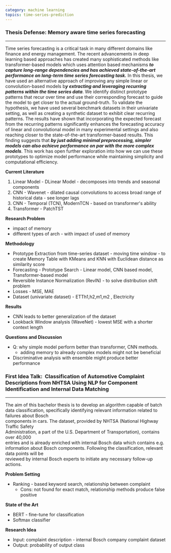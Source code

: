 ```yaml
---
category: machine learning
topics: time-series-prediction
---
```

### Thesis Defense: Memory aware time series forecasting
----

Time series forecasting is a critical task in many different domains like finance and energy management. The recent advancements in deep learning based approaches has created many sophisticated methods like transformer-based models which uses attention based mechanisms ***to capture long-range dependencies and has achieved state-of-the-art performance on long-term time series forecasting task.*** In this thesis, we have used an alternative approach of improving any simple linear or convolution-based models b***y extracting and leveraging recurring patterns within the time series data***. We identify distinct prototype patterns that recur over time and use their corresponding forecast to guide the model to get closer to the actual ground-truth. To validate the hypothesis, we have used several benchmark datasets in their univariate setting, as well as creating a synthetic dataset to exhibit clear recurring patterns. The results have shown that incorporating the expected forecast from the recurring patterns significantly enhances the forecasting accuracy of linear and convolutional model in many experimental settings and also reaching closer to the state-of-the-art transformer-based results. This finding suggests that ***by just adding minimal preprocessing, simpler models can also achieve performance on par with the more complex models***. This work has open further exploration into how we can use these prototypes to optimize model performance while maintaining simplicity and computational efficiency.

**Current Literature**

1. Linear Model - DLinear Model - decomposes into trends and seasonal components
2. CNN - Wavenet - dilated causal convolutions to access broad range of historical data - see longer lags
3. CNN - Temporal (TCN), ModernTCN - based on transformer's ability
4. Transformer - PatchTST

**Research Problem**

- impact of memory 
- different types of arch - with impact of used of memory 

**Methodology**

- Prototype Extraction from time-series  dataset - moving time window - to create Memory Table with KMeans and KNN with Euclidean distance as similarity score
- Forecasting - Prototype Search - Linear model, CNN based model, Transformer-based model
- Reversible Instance Normalization (RevIN) - to solve distribution shift problem 
- Losses - MSE, MAE
- Dataset (univariate dataset) - ETTh1,h2,m1,m2 , Electricity 

**Results**

- CNN leads to better generalization of the dataset
- Lookback Window analysis (WaveNet) - lowest MSE with a shorter context length 

**Questions and Discussion**

- Q: why simple model perform better than transformer, CNN methods. 
	- adding memory to already complex models might not be beneficial   
- Discriminative  analysis with ensemble might produce better performance


### First Idea Talk:  Classification of Automotive Complaint Descriptions from NHTSA Using NLP for Component Identification and Internal Data Matching
---

The aim of this bachelor thesis is to develop an algorithm capable of batch data classification, specifically identifying relevant information related to failures about Bosch  
components in cars. The dataset, provided by NHTSA (National Highway Traffic Safety  
Administration, a part of the U.S. Department of Transportation), contains over 40,000  
entries and is already enriched with internal Bosch data which contains e.g. information about Bosch components. Following the classification, relevant data points will be  
reviewed by internal Bosch experts to initiate any necessary follow-up actions.

**Problem Setting**

- Ranking - based keyword search, relationship between complaint
	- Cons: not found for exact match, relationship methods produce false positive

**State of the Art**

- BERT - fine-tune  for classification
- Softmax classifier 

**Research Idea**

- Input: complaint description  - internal Bosch company complaint dataset 
- Output: probability of output class 

